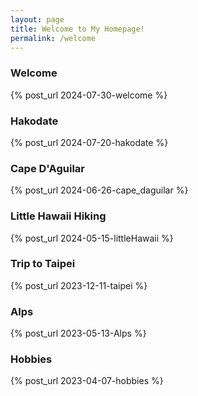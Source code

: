 ```yaml
---
layout: page
title: Welcome to My Homepage!
permalink: /welcome
---
```


### Welcome

{% post_url 2024-07-30-welcome %}

### Hakodate

{% post_url 2024-07-20-hakodate %}

### Cape D'Aguilar

{% post_url 2024-06-26-cape_daguilar %}

### Little Hawaii Hiking

{% post_url 2024-05-15-littleHawaii %}

### Trip to Taipei

{% post_url 2023-12-11-taipei %}

### Alps

{% post_url 2023-05-13-Alps %}

### Hobbies

{% post_url 2023-04-07-hobbies %}




